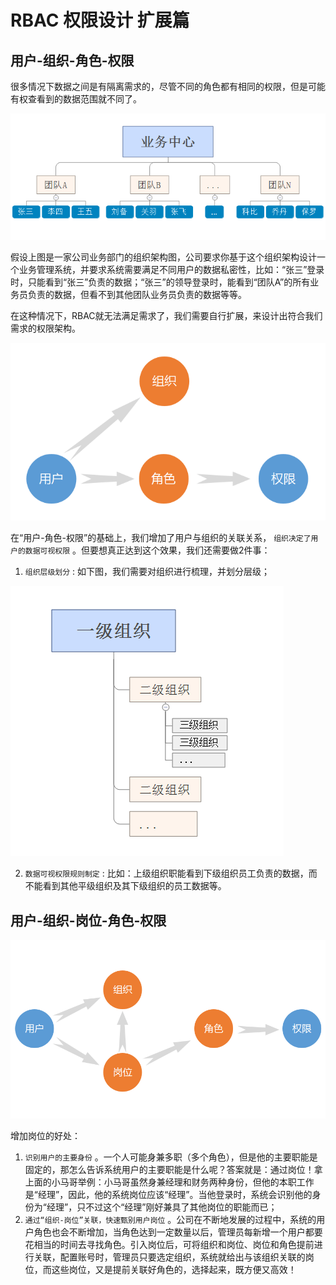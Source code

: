 # RBAC 权限设计 扩展篇

## 用户-组织-角色-权限

很多情况下数据之间是有隔离需求的，尽管不同的角色都有相同的权限，但是可能有权查看到的数据范围就不同了。

![RBAC扩展公司架构图](assets/images/RBAC扩展公司架构图.png)

假设上图是一家公司业务部门的组织架构图，公司要求你基于这个组织架构设计一个业务管理系统，并要求系统需要满足不同用户的数据私密性，比如：“张三”登录时，只能看到“张三”负责的数据；“张三”的领导登录时，能看到“团队A”的所有业务员负责的数据，但看不到其他团队业务员负责的数据等等。

在这种情况下，RBAC就无法满足需求了，我们需要自行扩展，来设计出符合我们需求的权限架构。

![RBAC加组织](assets/images/RBAC加组织.png)

在“用户-角色-权限”的基础上，我们增加了用户与组织的关联关系， `组织决定了用户的数据可视权限` 。但要想真正达到这个效果，我们还需要做2件事：

1. `组织层级划分` : 如下图，我们需要对组织进行梳理，并划分层级；

   

![RBAC组织层级](assets/images/RBAC组织层级.png)

2. `数据可视权限规则制定` : 比如：上级组织职能看到下级组织员工负责的数据，而不能看到其他平级组织及其下级组织的员工数据等。

## 用户-组织-岗位-角色-权限

![RBAC加组织加岗位](assets/images/RBAC加组织加岗位.png)

增加岗位的好处：

1. `识别用户的主要身份` 。一个人可能身兼多职（多个角色），但是他的主要职能是固定的，那怎么告诉系统用户的主要职能是什么呢？答案就是：通过岗位！拿上面的小马哥举例：小马哥虽然身兼经理和财务两种身份，但他的本职工作是“经理”，因此，他的系统岗位应该“经理”。当他登录时，系统会识别他的身份为“经理”，只不过这个“经理”刚好兼具了其他岗位的职能而已；
2. `通过“组织-岗位”关联，快速甄别用户岗位` 。公司在不断地发展的过程中，系统的用户角色也会不断增加，当角色达到一定数量以后，管理员每新增一个用户都要花相当的时间去寻找角色。引入岗位后，可将组织和岗位、岗位和角色提前进行关联，配置账号时，管理员只要选定组织，系统就给出与该组织关联的岗位，而这些岗位，又是提前关联好角色的，选择起来，既方便又高效！
